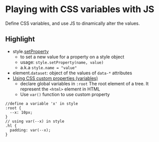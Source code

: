 # Playing with CSS variables with JS
Define CSS variables, and use JS to dinamically alter the values.

## Highlight
- style.[setProperty](https://developer.mozilla.org/en-US/docs/Web/API/CSSStyleDeclaration/setProperty)
  - to set a new value for a property on a style object
  - usage: `style.setProperty(name, value)`
  - a.k.a `style.name = "value"`
- element.`dataset`: object of the values of `data-*` attributes
- [Using CSS custom properties (variables)](https://developer.mozilla.org/en-US/docs/Web/CSS/Using_CSS_custom_properties)
  - declare global variables in `:root`
    The root element of a tree. It represent the `<html>` element in HTML
  - Use `var()` function to use custom property
```
//define a variable 'x' in style
:root {
  --x: 10px;
}
// using var(--x) in style
.hl {
  padding: var(--x);
}
```
